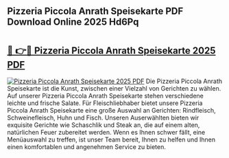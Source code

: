 ## Pizzeria Piccola Anrath Speisekarte PDF Download Online 2025 Hd6Pq

# <h2><a href="http://gcaze9i.nevu.top/?p=Pizzeria+Piccola+Anrath+Speisekarte">🔗 👉🔴 Pizzeria Piccola Anrath Speisekarte 2025 PDF</a></h2>

[![Pizzeria Piccola Anrath Speisekarte 2025 PDF](https://i.imgur.com/dBaPXMq.png)](http://gcaze9i.nevu.top/?p=Pizzeria+Piccola+Anrath+Speisekarte)
Die Pizzeria Piccola Anrath Speisekarte ist die Kunst, zwischen einer Vielzahl von Gerichten zu wählen. Auf unserer Pizzeria Piccola Anrath Speisekarte stehen verschiedene leichte und frische Salate. Für Fleischliebhaber bietet unsere Pizzeria Piccola Anrath Speisekarte eine große Auswahl an Gerichten: Rindfleisch, Schweinefleisch, Huhn und Fisch. Unseren Auserwählten bieten wir exquisite Gerichte wie Schaschlik und Steak an, die auf einem alten, natürlichen Feuer zubereitet werden. Wenn es Ihnen schwer fällt, eine Menüauswahl zu treffen, ist unser Team bereit, Ihnen zu helfen und Ihnen einen komfortablen und angenehmen Service zu bieten.
